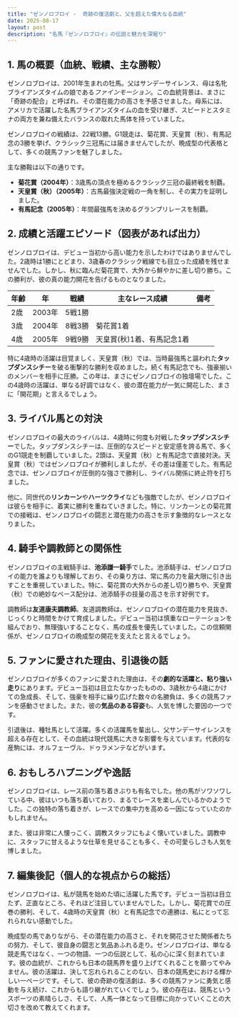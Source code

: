 ```yaml
---
title: "ゼンノロブロイ -  奇跡の復活劇と、父を超えた偉大なる血統"
date: 2025-08-17
layout: post
description: "名馬『ゼンノロブロイ』の伝説と魅力を深堀り"
---
```


## 1. 馬の概要（血統、戦績、主な勝鞍）

ゼンノロブロイは、2001年生まれの牡馬。父はサンデーサイレンス、母は名牝ブライアンズタイムの娘である*ファインモーション*。この血統背景は、まさに「奇跡の配合」と呼ばれ、その潜在能力の高さを予感させました。母系には、アメリカで活躍した名馬ブライアンズタイムの血を受け継ぎ、スピードとスタミナの両方を兼ね備えたバランスの取れた馬体を持っていました。

ゼンノロブロイの戦績は、22戦13勝。G1競走は、菊花賞、天皇賞（秋）、有馬記念の3勝を挙げ、クラシック三冠馬には届きませんでしたが、晩成型の代表格として、多くの競馬ファンを魅了しました。

主な勝鞍は以下の通りです。

* **菊花賞（2004年）**：3歳馬の頂点を極めるクラシック三冠の最終戦を制覇。
* **天皇賞（秋）（2005年）**：古馬最強決定戦の一角を制し、その実力を証明しました。
* **有馬記念（2005年）**：年間最強馬を決めるグランプリレースを制覇。


## 2. 成績と活躍エピソード（図表があれば出力）

ゼンノロブロイは、デビュー当初から高い能力を示したわけではありませんでした。2歳時は1勝にとどまり、3歳春のクラシック戦線でも目立った成績を残せませんでした。しかし、秋に臨んだ菊花賞で、大外から鮮やかに差し切り勝ち。この勝利が、彼の真の能力開花を告げるものとなりました。

| 年齢 | 年 | 戦績 | 主なレース成績 | 備考 |
|---|---|---|---|---|
| 2歳 | 2003年 | 5戦1勝 |  |  |
| 3歳 | 2004年 | 8戦3勝 | 菊花賞1着 |  |
| 4歳 | 2005年 | 9戦9勝 | 天皇賞(秋)1着、有馬記念1着 |  |


特に4歳時の活躍は目覚ましく、天皇賞（秋）では、当時最強馬と謳われた**タップダンスシチー**を破る衝撃的な勝利を収めました。続く有馬記念でも、強豪揃いのメンバーを相手に圧勝。この年は、まさにゼンノロブロイの独壇場でした。この4歳時の活躍は、単なる好調ではなく、彼の潜在能力が一気に開花した、まさに「開花期」と言えるでしょう。


## 3. ライバル馬との対決

ゼンノロブロイの最大のライバルは、4歳時に何度も対戦した**タップダンスシチー**でした。タップダンスシチーは、圧倒的なスピードと安定感を誇る馬で、多くのG1競走を制覇していました。2頭は、天皇賞（秋）と有馬記念で直接対決。天皇賞（秋）ではゼンノロブロイが勝利しましたが、その差は僅差でした。有馬記念では、ゼンノロブロイが圧倒的な強さで勝利し、ライバル関係に終止符を打ちました。

他に、同世代の**リンカーン**や**ハーツクライ**なども強敵でしたが、ゼンノロブロイは彼らを相手に、着実に勝利を重ねていきました。特に、リンカーンとの菊花賞での接戦は、ゼンノロブロイの闘志と潜在能力の高さを示す象徴的なレースとなりました。


## 4. 騎手や調教師との関係性

ゼンノロブロイの主戦騎手は、**池添謙一騎手**でした。池添騎手は、ゼンノロブロイの能力を誰よりも理解しており、その乗り方は、常に馬の力を最大限に引き出すことを重視していました。特に、菊花賞の大外からの差し切り勝ちや、天皇賞（秋）での絶妙なペース配分は、池添騎手の技量の高さを示す好例です。

調教師は**友道康夫調教師**。友道調教師は、ゼンノロブロイの潜在能力を見抜き、じっくりと時間をかけて育成しました。デビュー当初は慎重なローテーションを組んでおり、無理強いすることなく、馬の成長を優先していました。この信頼関係が、ゼンノロブロイの晩成型の開花を支えたと言えるでしょう。


## 5. ファンに愛された理由、引退後の話

ゼンノロブロイが多くのファンに愛された理由は、その**劇的な活躍と、粘り強い走り**にあります。デビュー当初は目立たなかったものの、3歳秋から4歳にかけての急成長、そして、強豪を相手に繰り広げた数々の名勝負は、多くの競馬ファンを感動させました。また、彼の**気品のある容姿**も、人気を博した要因の一つです。

引退後は、種牡馬として活躍。多くの活躍馬を輩出し、父サンデーサイレンスを超える存在として、その血統は現代競馬に大きな影響を与えています。代表的な産駒には、オルフェーヴル、ドゥラメンテなどがいます。


## 6. おもしろハプニングや逸話

ゼンノロブロイは、レース前の落ち着きぶりも有名でした。他の馬がソワソワしている中、彼はいつも落ち着いており、まるでレースを楽しんでいるかのようでした。この独特の落ち着きが、レースでの集中力を高める一因になっていたのかもしれません。

また、彼は非常に人懐っこく、調教スタッフにもよく懐いていました。調教中に、スタッフに甘えるような仕草を見せることも多く、その可愛らしさも人気を博しました。


## 7. 編集後記（個人的な視点からの総括）

ゼンノロブロイは、私が競馬を始めた頃に活躍した馬です。デビュー当初は目立たず、正直なところ、それほど注目していませんでした。しかし、菊花賞での圧巻の勝利、そして、4歳時の天皇賞（秋）と有馬記念での連勝は、私にとって忘れられない感動でした。

晩成型の馬でありながら、その潜在能力の高さと、それを開花させた関係者たちの努力、そして、彼自身の闘志と気品あふれる走り。ゼンノロブロイは、単なる競走馬ではなく、一つの物語、一つの伝説として、私の心に深く刻まれています。彼の血統が、これからも日本の競馬界を盛り上げてくれることを願ってやみません。彼の活躍は、決して忘れられることのない、日本の競馬史における輝かしい一ページです。そして、彼の奇跡の復活劇は、多くの競馬ファンに勇気と感動を与え続け、これからも語り継がれていくでしょう。彼の存在は、競馬というスポーツの素晴らしさ、そして、人馬一体となって目標に向かっていくことの大切さを改めて教えてくれます。
